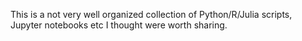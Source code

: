 This is a not very well organized collection of Python/R/Julia scripts, Jupyter notebooks etc I thought were worth sharing.
